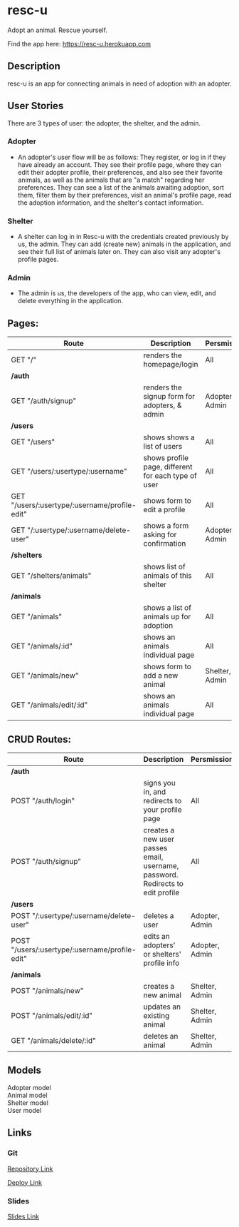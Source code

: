 # resc-u

Adopt an animal. Rescue yourself.

Find the app here: https://resc-u.herokuapp.com

## Description

resc-u is an app for connecting animals in need of adoption with an adopter.

## User Stories

There are 3 types of user: the adopter, the shelter, and the admin.

### Adopter

- An adopter's user flow will be as follows: They register, or log in if they have already an account. They see their profile page, where they can edit their adopter profile, their preferences, and also see their favorite animals, as well as the animals that are "a match" regarding her preferences. They can see a list of the animals awaiting adoption, sort them, filter them by their preferences, visit an animal's profile page, read the adoption information, and the shelter's contact information.

### Shelter

- A shelter can log in in Resc-u with the credentials created previously by us, the admin. They can add (create new) animals in the application, and see their full list of animals later on. They can also visit any adopter's profile pages.

### Admin

- The admin is us, the developers of the app, who can view, edit, and delete everything in the application.

<!--

 ## Backlog

List of other features outside of the MVPs scope

User profile:

- see my profile
- upload my profile picture
- see other users profile
- list of events created by the user
- list events the user is attending

 -->

## Pages:

| Route                                         | Description                                         | Persmissions   |
| --------------------------------------------- | --------------------------------------------------- | -------------- |
| GET "/"                                       | renders the homepage/login                          | All            |
| **/auth**                                     |                                                     |                |
| GET "/auth/signup"                            | renders the signup form for adopters, & admin       | Adopter, Admin |
| **/users**                                    |                                                     |                |
| GET "/users"                                  | shows shows a list of users                         | All            |
| GET "/users/:usertype/:username"              | shows profile page, different for each type of user | All            |
| GET "/users/:usertype/:username/profile-edit" | shows form to edit a profile                        | All            |
| GET "/:usertype/:username/delete-user"        | shows a form asking for confirmation                | Adopter, Admin |
| **/shelters**                                 |                                                     |                |
| GET "/shelters/animals"                       | shows list of animals of this shelter               | All            |
| **/animals**                                  |                                                     |                |
| GET "/animals"                                | shows a list of animals up for adoption             | All            |
| GET "/animals/:id"                            | shows an animals individual page                    | All            |
| GET "/animals/new"                            | shows form to add a new animal                      | Shelter, Admin |
| GET "/animals/edit/:id"                       | shows an animals individual page                    | All            |

## CRUD Routes:

| Route                                          | Description                                                                    | Persmissions   |
| ---------------------------------------------- | ------------------------------------------------------------------------------ | -------------- |
| **/auth**                                      |                                                                                |                |
| POST "/auth/login"                             | signs you in, and redirects to your profile page                               | All            |
| POST "/auth/signup"                            | creates a new user passes email, username, password. Redirects to edit profile | All            |
| **/users**                                     |                                                                                |                |
| POST "/:usertype/:username/delete-user"        | deletes a user                                                                 | Adopter, Admin |
| POST "/users/:usertype/:username/profile-edit" | edits an adopters' or shelters' profile info                                   | Adopter, Admin |
| **/animals**                                   |                                                                                |                |
| POST "/animals/new"                            | creates a new animal                                                           | Shelter, Admin |
| POST "/animals/edit/:id"                       | updates an existing animal                                                     | Shelter, Admin |
| GET "/animals/delete/:id"                      | deletes an animal                                                              | Shelter, Admin |

## Models

Adopter model  
Animal model  
Shelter model  
User model  

## Links

### Git

[Repository Link](https://github.com/monifasol/resc-u)

[Deploy Link](https://resc-u.herokuapp.com/)

### Slides

[Slides Link](https://docs.google.com/presentation/d/1fugJ6BppSvdLj82JuZZsS4kVEaKlIXDRt2z-r4MiwRQ/edit?usp=sharing)